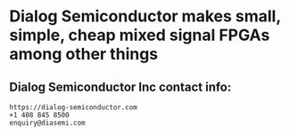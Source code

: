 # Dialog Semiconductor makes small, simple, cheap mixed signal FPGAs among other things
## Dialog Semiconductor Inc contact info:

    https://dialog-semiconductor.com
    +1 408 845 8500
    enquiry@diasemi.com

